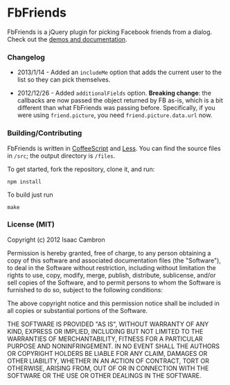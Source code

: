 FbFriends
=================================================

FbFriends is a jQuery plugin for picking Facebook friends from a dialog.
Check out the [demos and
documentation](http://icambron.github.com/fbfriends).

### Changelog

* 2013/1/14 - Added an `includeMe` option that adds the current user to
  the list so they can pick themselves.

* 2012/12/26 - Added `additionalFields` option. **Breaking change**: the callbacks are now passed the object returned by FB as-is, which is a bit different than what FbFriends was passing before. Specifically, if you were using `friend.picture`, you need `friend.picture.data.url` now.

### Building/Contributing

FbFriends is written in [CoffeeScript](http://coffeescript.org/) and [Less](http://lesscss.org/). You can find the source files in `/src`; the output directory is `/files`.

To get started, fork the repository, clone it, and run:

```
npm install
```

To build just run

```
make
```

### License (MIT)

Copyright (c) 2012 Isaac Cambron

Permission is hereby granted, free of charge, to any person obtaining a copy of this software and associated documentation files (the "Software"), to deal in the Software without restriction, including without limitation the rights to use, copy, modify, merge, publish, distribute, sublicense, and/or sell copies of the Software, and to permit persons to whom the Software is furnished to do so, subject to the following conditions:

The above copyright notice and this permission notice shall be included in all copies or substantial portions of the Software.

THE SOFTWARE IS PROVIDED "AS IS", WITHOUT WARRANTY OF ANY KIND, EXPRESS OR IMPLIED, INCLUDING BUT NOT LIMITED TO THE WARRANTIES OF MERCHANTABILITY, FITNESS FOR A PARTICULAR PURPOSE AND NONINFRINGEMENT. IN NO EVENT SHALL THE AUTHORS OR COPYRIGHT HOLDERS BE LIABLE FOR ANY CLAIM, DAMAGES OR OTHER LIABILITY, WHETHER IN AN ACTION OF CONTRACT, TORT OR OTHERWISE, ARISING FROM, OUT OF OR IN CONNECTION WITH THE SOFTWARE OR THE USE OR OTHER DEALINGS IN THE SOFTWARE.
